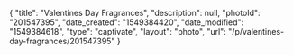 {
    "title": "Valentines Day Fragrances",
    "description": null,
    "photoId": "201547395",
    "date_created": "1549384420",
    "date_modified": "1549384618",
    "type": "captivate",
    "layout": "photo",
    "url": "\/p\/valentines-day-fragrances\/201547395"
}